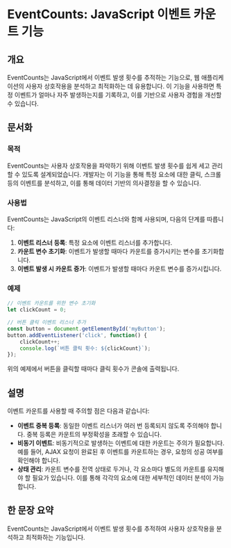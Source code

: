 <!--
Meta Description: # EventCounts: JavaScript 이벤트 카운트 기능 ## 개요 EventCounts는 JavaScript에서 이벤트 발생 횟수를 추적하는 기능으로, 웹 애플리케이션의 사용자 상호작용을 분석하고 최적화하는 데 유용합니다. 이 기능을 사용하면 특정 이벤트가 ...
Meta Keywords: 이벤트, 카운트, eventcounts는, 사용자, 있습니다
-->

# EventCounts: JavaScript 이벤트 카운트 기능

## 개요
EventCounts는 JavaScript에서 이벤트 발생 횟수를 추적하는 기능으로, 웹 애플리케이션의 사용자 상호작용을 분석하고 최적화하는 데 유용합니다. 이 기능을 사용하면 특정 이벤트가 얼마나 자주 발생하는지를 기록하고, 이를 기반으로 사용자 경험을 개선할 수 있습니다.

## 문서화

### 목적
EventCounts는 사용자 상호작용을 파악하기 위해 이벤트 발생 횟수를 쉽게 세고 관리할 수 있도록 설계되었습니다. 개발자는 이 기능을 통해 특정 요소에 대한 클릭, 스크롤 등의 이벤트를 분석하고, 이를 통해 데이터 기반의 의사결정을 할 수 있습니다.

### 사용법
EventCounts는 JavaScript의 이벤트 리스너와 함께 사용되며, 다음의 단계를 따릅니다:

1. **이벤트 리스너 등록**: 특정 요소에 이벤트 리스너를 추가합니다.
2. **카운트 변수 초기화**: 이벤트가 발생할 때마다 카운트를 증가시키는 변수를 초기화합니다.
3. **이벤트 발생 시 카운트 증가**: 이벤트가 발생할 때마다 카운트 변수를 증가시킵니다.

### 예제
```javascript
// 이벤트 카운트를 위한 변수 초기화
let clickCount = 0;

// 버튼 클릭 이벤트 리스너 추가
const button = document.getElementById('myButton');
button.addEventListener('click', function() {
    clickCount++;
    console.log(`버튼 클릭 횟수: ${clickCount}`);
});
```

위의 예제에서 버튼을 클릭할 때마다 클릭 횟수가 콘솔에 출력됩니다.

## 설명
이벤트 카운트를 사용할 때 주의할 점은 다음과 같습니다:

- **이벤트 중복 등록**: 동일한 이벤트 리스너가 여러 번 등록되지 않도록 주의해야 합니다. 중복 등록은 카운트의 부정확성을 초래할 수 있습니다.
- **비동기 이벤트**: 비동기적으로 발생하는 이벤트에 대한 카운트는 주의가 필요합니다. 예를 들어, AJAX 요청이 완료된 후 이벤트를 카운트하는 경우, 요청의 성공 여부를 확인해야 합니다.
- **상태 관리**: 카운트 변수를 전역 상태로 두거나, 각 요소마다 별도의 카운트를 유지해야 할 필요가 있습니다. 이를 통해 각각의 요소에 대한 세부적인 데이터 분석이 가능합니다.

## 한 문장 요약
EventCounts는 JavaScript에서 이벤트 발생 횟수를 추적하여 사용자 상호작용을 분석하고 최적화하는 기능입니다.